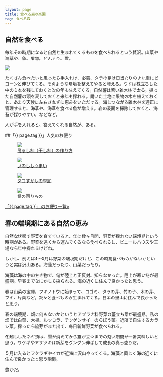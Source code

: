 ```yaml
---
layout: page
title: 食べる森の楽園
tag: 食べる森
---
```


## 自然を食べる

毎年その時期になると自然と生まれてくるものを食べられるという贅沢。山菜や海草や、魚。果物。どんぐり。獣。

![](https://kobapan.com/f/11814697963_22e9e85b36.jpg)

たくさん食べたいと思ったら手入れは、必要。タラの芽は日当たりのよい崖にビヨーンと伸びてくる。そのような環境を整えてやると増える。ウドは株立ちした中の１本を残しておくと次の年も生えてくる。自然薯は若い雑木林で太る。掘った自然薯の頭を戻しておくと来年も採れる。開いた土地に果物の木を植えておくと、あまり天候に左右されずに恵みをいただける。海につながる雑木林を適正に管理すると、海草や、海草を食べる魚が増える。岩の表面を掃除しておくと、海苔が採りやすい。などなど。

人が手を入れると、答えてくれる自然が、ある。

##「{{ page.tag }}」人気のお便り
<figure class="related-post"><a href="http://kobapan.com/blog/2014/10/09/turushigaki.html"><img src="https://kobapan.com/f/15380926548_620f948dc5.jpg"/></a><figcaption><a href="http://kobapan.com/blog/2014/10/09/turushigaki.html">吊るし柿（干し柿）の作り方</a></figcaption></figure><figure class="related-post"><a href="http://kobapan.com/blog/2014/11/06/inoshishi.html"><img src="https://kobapan.com/f/15725598412_14ef8f5dea.jpg"/></a><figcaption><a href="http://kobapan.com/blog/2014/11/06/inoshishi.html">いのししうまい</a></figcaption></figure><figure class="related-post"><a href="http://kobapan.com/blog/2014/10/20/tako.html"><img src="https://kobapan.com/f/15411250199_9d56238c5a.jpg"/></a><figcaption><a href="http://kobapan.com/blog/2014/10/20/tako.html">タコすかしの季節</a></figcaption></figure><figure class="related-post"><a href="http://kobapan.com/blog/2014/01/28/saba.html"><img src="https://kobapan.com/f/12189039664_ac2bac0b8e.jpg"/></a><figcaption><a href="http://kobapan.com/blog/2014/01/28/saba.html">鯖の回りもの</a></figcaption></figure>
<p style="clear:both;"><a href="{{site.url}}/tags/{{ page.tag }}">「{{ page.tag }}」のお便り一覧&raquo;</a></p>

## 春の端境期にある自然の恵み

自然な状態で野菜を育てていると、年に数ヶ月間、野菜が採れない端境期という時期がある。野菜を遠くから運んでくるなら食べられるし、ビニールハウスや工場なら年中採れるけどね。

しかし、例えば4〜5月は野菜の端境期だけど、この時期食べものがないかというと実は沢山ある。海藻だったり、山菜だったり。

海藻は海の中の生き物で、旬が陸上と正反対。知らなかった。陸上が寒い冬が最盛期。早春までなにかしら採られる。海の近くに住んで良かったと思う。

春は山菜の宝庫。フキノトウに始まって、コゴミ、タラの芽、竹の子、木の芽、フキ、片葉など。次々と食べものが生まれてくる。日本の里山に住んで良かったと思う。

春の端境期、畑に何もないかというとアブラナ科野菜の薹立ち菜が最盛期。私の畑では白菜、大根、ルッコラ、チンゲンサイ、のらぼう菜。近所で自生するカラシ菜。採ったら脇芽がまた出て、毎日新鮮野菜が食べられる。

冬越ししたネギ類は、雪が消えてから薹が立つまでの短い期間が一番美味しいと思う。ワケギやアサツキは新芽をグングン伸ばして成長の真っ盛りだ。

５月に入るとフクラギやイカが近海に沢山やってくる。海藻と同じく海の近くに住んで良かったと思う瞬間。

豊かだ。


